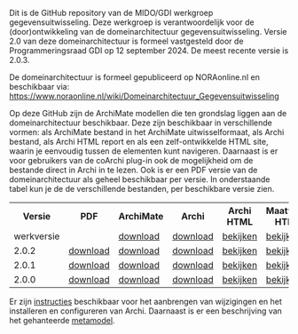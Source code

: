 Dit is de GitHub repository van de MIDO/GDI werkgroep gegevensuitwisseling. Deze werkgroep is verantwoordelijk voor de (door)ontwikkeling van de domeinarchitectuur gegevensuitwisseling. Versie 2.0 van deze domeinarchitectuur is formeel vastgesteld door de Programmeringsraad GDI op 12 september 2024. De meest recente versie is 2.0.3. 

De domeinarchitectuur is formeel gepubliceerd op NORAonline.nl en beschikbaar via: <a href="https://www.noraonline.nl/wiki/Domeinarchitectuur_Gegevensuitwisseling">https://www.noraonline.nl/wiki/Domeinarchitectuur_Gegevensuitwisseling</a>

Op deze GitHub zijn de ArchiMate modellen die ten grondslag liggen aan de domeinarchitectuur beschikbaar. Deze zijn beschikbaar in verschillende vormen: als ArchiMate bestand in het ArchiMate uitwisselformaat, als Archi bestand, als Archi HTML report en als een zelf-ontwikkelde HTML site, waarin je eenvoudig tussen de elementen kunt navigeren. Daarnaast is er voor gebruikers van de coArchi plug-in ook de mogelijkheid om de bestande direct in Archi in te lezen. Ook is er een PDF versie van de domeinarchitectuur als geheel beschikbaar per versie. In onderstaande tabel kun je de de verschillende bestanden, per beschikbare versie zien.

<table>
<tr><th>Versie</th><th>PDF</th><th>ArchiMate</th><th>Archi</th><th>Archi HTML</th><th>Maatwerk HTML</th></tr>
<tr><td>werkversie</td><td></td><td><a href="gegevensuitwisseling.archimate">download</a></td><td><a href="gegevensuitwisseling.xml">download</a></td><td><a href="https://minbzk.github.io/gdi-gegevensuitwisseling/">bekijken</a></td><td><a href="werkversie.md">bekijken</a></td></tr>
<tr><td>2.0.2</td><td><a href="docs/2.0.2/Domeinarchitectuur%20Gegevensuitwisseling%202.0.pdf">download</a></td><td><a href="docs/2.0.2/gegevensuitwisseling.archimate">download</a></td><td><a href="docs/2.0.2/gegevensuitwisseling.xml">download</a></td><td><a href="https://minbzk.github.io/gdi-gegevensuitwisseling/2.0.2">bekijken</a></td><td><a href="docs/2.0.2/content/index.html">bekijken</a></td></tr>
<tr><td>2.0.1</td><td><a href="docs/2.0.1/Domeinarchitectuur%20Gegevensuitwisseling%202.0.pdf">download</a></td><td><a href="docs/2.0.1/gegevensuitwisseling.archimate">download</a></td><td><a href="docs/2.0.1/gegevensuitwisseling.xml">download</a></td><td><a href="https://minbzk.github.io/gdi-gegevensuitwisseling/2.0.1">bekijken</a></td><td><a href="docs/2.0.1/content/index.html">bekijken</a></td></tr>
<tr><td>2.0.0</td><td><a href="docs/2.0.0/Domeinarchitectuur%20Gegevensuitwisseling%202.0.pdf">download</a></td><td><a href="docs/2.0.0/gegevensuitwisseling.archimate">download</a></td><td><a href="docs/2.0.0/gegevensuitwisseling.xml">download</a></td><td><a href="https://minbzk.github.io/gdi-gegevensuitwisseling/2.0.0">bekijken</a></td><td><a href="docs/2.0.0/content/index.html">bekijken</a></td></tr>
</table>

Er zijn <a href="instructies.md">instructies</a> beschikbaar voor het aanbrengen van wijzigingen en het installeren en configureren van Archi. Daarnaast is er een beschrijving van het gehanteerde <a href="metamodel.md">metamodel</a>.
